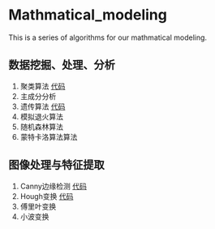 # Mathmatical_modeling
This is a series of algorithms for our mathmatical modeling.

## 数据挖掘、处理、分析
1. 聚类算法 [代码](k_medoide.py)
2. 主成分分析
3. 遗传算法 [代码](gene_algorithm.py)
4. 模拟退火算法
5. 随机森林算法
6. 蒙特卡洛算法算法

## 图像处理与特征提取
1. Canny边缘检测 [代码](canny.py)
2. Hough变换 [代码](hough_transform.py)
3. 傅里叶变换 
4. 小波变换

